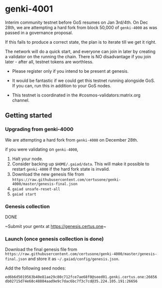 # genki-4001

Interim community testnet before GoS resumes on Jan 3rd/4th. On Dec 28th, we are attempting a hard fork from block 50,000 of `genki-4000` as was passed in a governance proposal.

If this fails to produce a correct state, the plan is to iterate till we get it right.  

The network will do a quick start, and everyone can join in later by creating a validator on the running the chain. There is NO disadvantage if you join later - after all, testnet tokens are worthless.

- Please register only if you intend to be present at genesis.

- It would be fantastic if we could get this testnet running alongside GoS.
  If you can, run this in addition to your GoS nodes.

- This testnet is coordinated in the #cosmos-validators:matrix.org channel.

## Getting started

### Upgrading from genki-4000

We are attempting a hard fork from `genki-4000` on December 28th.

if you were validating on `genki-4000`,

1. Halt your node.
2. Consider backing up `$HOME/.gaiad/data`. This will make it possible to restart `genki-4000` if the hard fork state is invalid.
3. Download the new genesis file from `https://raw.githubusercontent.com/certusone/genki-4000/master/genesis-final.json`
4. `gaiad unsafe-reset-all`
5. `gaiad start`



### Genesis collection

DONE

~Submit your gentx at https://genesis.certus.one~

### Launch (once genesis collection is done)

Download the final genesis file from `https://raw.githubusercontent.com/certusone/genki-4000/master/genesis-final.json` and store it as `~/.gaiad/config/genesis.json`.

Add the following seed nodes:

    ed6b6d5019563b40e81ae29c80c712fce7ae68f0@seed01.genki.certus.one:26656
    db02715d74e68c48884aad9e9c7dac6bc7f3c7cd@35.224.105.191:26656


